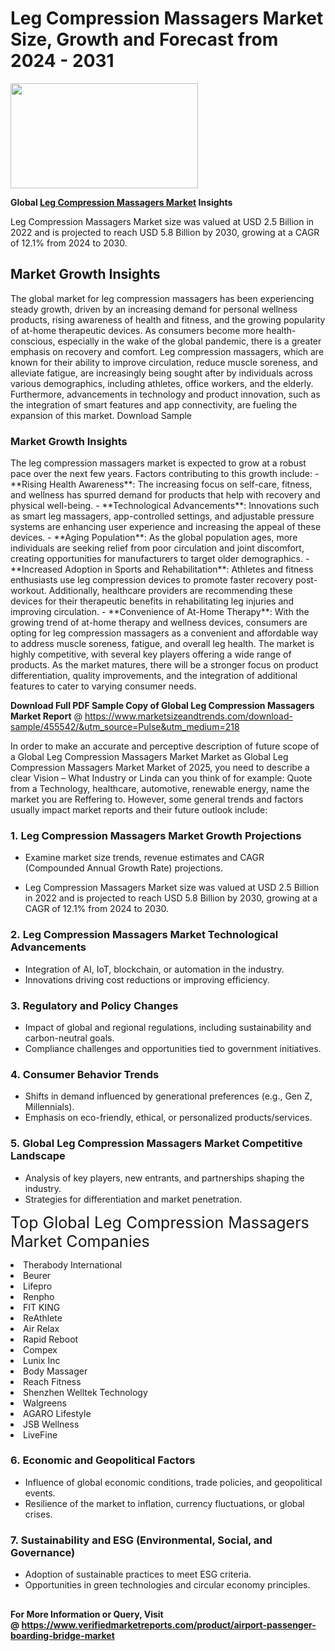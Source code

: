 <H1>Leg Compression Massagers Market Size, Growth and Forecast from 2024 - 2031</H1><img class="aligncenter size-medium wp-image-584254" src="https://thirdeyenews.in/wp-content/uploads/2024/09/Global-Market-Research-300x168.jpeg" alt="" width="300" height="168" /><p><strong>Global&nbsp;<a href="https://www.marketsizeandtrends.com/download-sample/455542/&amp;utm_source=Pulse&amp;utm_medium=218">Leg Compression Massagers Market</a> Insights</strong></p><p>Leg Compression Massagers Market size was valued at USD 2.5 Billion in 2022 and is projected to reach USD 5.8 Billion by 2030, growing at a CAGR of 12.1% from 2024 to 2030.</p><p><h2>Market Growth Insights</h2> The global market for leg compression massagers has been experiencing steady growth, driven by an increasing demand for personal wellness products, rising awareness of health and fitness, and the growing popularity of at-home therapeutic devices. As consumers become more health-conscious, especially in the wake of the global pandemic, there is a greater emphasis on recovery and comfort. Leg compression massagers, which are known for their ability to improve circulation, reduce muscle soreness, and alleviate fatigue, are increasingly being sought after by individuals across various demographics, including athletes, office workers, and the elderly. Furthermore, advancements in technology and product innovation, such as the integration of smart features and app connectivity, are fueling the expansion of this market. Download Sample <h3>Market Growth Insights</h3> The leg compression massagers market is expected to grow at a robust pace over the next few years. Factors contributing to this growth include: - **Rising Health Awareness**: The increasing focus on self-care, fitness, and wellness has spurred demand for products that help with recovery and physical well-being. - **Technological Advancements**: Innovations such as smart leg massagers, app-controlled settings, and adjustable pressure systems are enhancing user experience and increasing the appeal of these devices. - **Aging Population**: As the global population ages, more individuals are seeking relief from poor circulation and joint discomfort, creating opportunities for manufacturers to target older demographics. - **Increased Adoption in Sports and Rehabilitation**: Athletes and fitness enthusiasts use leg compression devices to promote faster recovery post-workout. Additionally, healthcare providers are recommending these devices for their therapeutic benefits in rehabilitating leg injuries and improving circulation. - **Convenience of At-Home Therapy**: With the growing trend of at-home therapy and wellness devices, consumers are opting for leg compression massagers as a convenient and affordable way to address muscle soreness, fatigue, and overall leg health. The market is highly competitive, with several key players offering a wide range of products. As the market matures, there will be a stronger focus on product differentiation, quality improvements, and the integration of additional features to cater to varying consumer needs. </p><p><span class=""><strong>Download Full PDF Sample Copy of Global Leg Compression Massagers Market Report</strong> @ <a href="https://www.marketsizeandtrends.com/download-sample/455542/&amp;utm_source=Pulse&amp;utm_medium=218" target="_blank">https://www.marketsizeandtrends.com/download-sample/455542/&amp;utm_source=Pulse&amp;utm_medium=218</a></span></p><p>In order to make an accurate and perceptive description of future scope of a Global&nbsp;Leg Compression Massagers Market Market as Global&nbsp;Leg Compression Massagers Market Market of 2025, you need to describe a clear Vision &ndash; What Industry or Linda can you think of for example: Quote from a Technology, healthcare, automotive, renewable energy, name the market you are Reffering to. However, some general trends and factors usually impact market reports and their future outlook include:</p><h3>1.&nbsp;<strong>Leg Compression Massagers Market Growth Projections</strong></h3><ul><li>Examine market size trends, revenue estimates and CAGR (Compounded Annual Growth Rate) projections.</li><li><p>Leg Compression Massagers Market size was valued at USD 2.5 Billion in 2022 and is projected to reach USD 5.8 Billion by 2030, growing at a CAGR of 12.1% from 2024 to 2030.</p></li></ul><h3>2.&nbsp;<strong>Leg Compression Massagers Market Technological Advancements</strong></h3><ul><li>Integration of AI, IoT, blockchain, or automation in the industry.</li><li>Innovations driving cost reductions or improving efficiency.</li></ul><h3>3.&nbsp;<strong>Regulatory and Policy Changes</strong></h3><ul><li>Impact of global and regional regulations, including sustainability and carbon-neutral goals.</li><li>Compliance challenges and opportunities tied to government initiatives.</li></ul><h3>4.&nbsp;<strong>Consumer Behavior Trends</strong></h3><ul><li>Shifts in demand influenced by generational preferences (e.g., Gen Z, Millennials).</li><li>Emphasis on eco-friendly, ethical, or personalized products/services.</li></ul><h3>5.&nbsp;<strong>Global Leg Compression Massagers Market Competitive Landscape</strong></h3><ul><li>Analysis of key players, new entrants, and partnerships shaping the industry.</li><li>Strategies for differentiation and market penetration.</li></ul><p data-pm-slice="1 1 []"><span style="color: inherit; font-family: inherit; font-size: 25px;">Top Global Leg Compression Massagers Market Companies</span></p><div class="" data-test-id=""><p><li>Therabody International</li><li> Beurer</li><li> Lifepro</li><li> Renpho</li><li> FIT KING</li><li> ReAthlete</li><li> Air Relax</li><li> Rapid Reboot</li><li> Compex</li><li> Lunix Inc</li><li> Body Massager</li><li> Reach Fitness</li><li> Shenzhen Welltek Technology</li><li> Walgreens</li><li> AGARO Lifestyle</li><li> JSB Wellness</li><li> LiveFine</li></p></div><h3>6.&nbsp;<strong>Economic and Geopolitical Factors</strong></h3><ul><li>Influence of global economic conditions, trade policies, and geopolitical events.</li><li>Resilience of the market to inflation, currency fluctuations, or global crises.</li></ul><h3>7.&nbsp;<strong>Sustainability and ESG (Environmental, Social, and Governance)</strong></h3><ul><li>Adoption of sustainable practices to meet ESG criteria.</li><li>Opportunities in green technologies and circular economy principles.</li></ul><h2><strong style="font-size: 14px;">For More Information or Query, Visit @&nbsp;</strong><a style="background-color: #ffffff; font-size: 14px;" href="https://www.marketsizeandtrends.com/report/leg-compression-massagers-market/" target="_blank">https://www.verifiedmarketreports.com/product/airport-passenger-boarding-bridge-market</a></h2>
